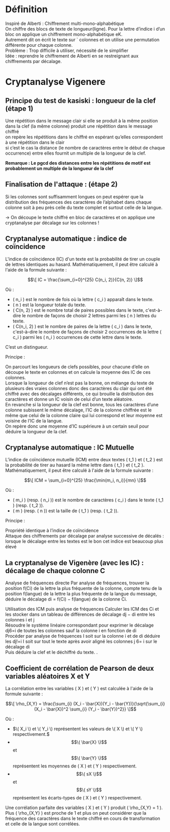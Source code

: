 # Définition 
Inspiré de Alberti : Chiffrement multi-mono-alphabétique
\
On chiffre des blocs de texte de longueur(ligne). Pour la lettre d’indice i d’un bloc on applique
un chiffrement mono-alphabétique eK.
\
Autrement dit on écrit le texte sur ` colonnes et on
utilise une permutation différente pour chaque
colonne.
\
Problème : Trop difficile à utiliser, nécessité de le simplifier
\
Idée : reprendre le chiffrement de Alberti en se restreignant aux chiffrements par décalage.

# Cryptanalyse Vigenere

## Principe du test de kasiski : longueur de la clef (étape 1)

Une répétition dans le message clair si elle se produit à la même
position dans la clef (la même colonne) produit une répétition
dans le message chiffré
\
on repère les répétitions dans le chiffré en espérant qu’elles
correspondent à une répétition dans le clair
\
si c’est le cas la distance (le nombre de caractères entre le début
de chaque occurrence) entre elles fournit un multiple de la
longueur de la clef.

**Remarque : Le pgcd des distances entre les répétitions de motif est probablement un multiple de la longueur de la clef**

## Finalisation de l'attaque : (étape 2)

Si les colonnes sont suffisamment longues on peut espérer que la
distribution des fréquences des caractères de l’alphabet dans chaque
colonne soit à peu près celle du texte complet et surtout celle de la
langue.

-> On découpe le texte chiffré en bloc de caractères et on applique une cryptanalyse par décalage sur les colonnes !

## Cryptanalyse automatique : indice de coïncidence
L'indice de coïncidence \(IC\) d'un texte est la probabilité de tirer un couple de lettres identiques au hasard. Mathématiquement, il peut être calculé à l'aide de la formule suivante :

$$\[ IC = \frac{\sum_{i=0}^{25} C(n_i, 2)}{C(n, 2)} \]$$

Où :
- \( n_i \) est le nombre de fois où la lettre \( c_i \) apparaît dans le texte.
- \( n \) est la longueur totale du texte.
- \( C(n, 2) \) est le nombre total de paires possibles dans le texte, c'est-à-dire le nombre de façons de choisir 2 lettres parmi les \( n \) lettres du texte.
- \( C(n_i, 2) \) est le nombre de paires de la lettre \( c_i \) dans le texte, c'est-à-dire le nombre de façons de choisir 2 occurrences de la lettre \( c_i \) parmi les \( n_i \) occurrences de cette lettre dans le texte.

C’est un distingueur.

Principe : 

On parcourt les longueurs de clefs possibles, pour chacune d’elle on découpe le texte en
colonnes et on calcule la moyenne des IC de ces colonnes.
\
Lorsque la longueur de clef n’est pas la bonne, on mélange du texte de plusieurs des vraies
colonnes donc des caractères du clair qui ont été chiffré avec des décalages différents, ce qui
brouille la distribution des caractères et donne un IC voisin de celui d’un texte aléatoire.
\
En revanche si la longueur de la clef est bonne, tous les caractères d’une colonne subissent le
même décalage, l’IC de la colonne chiffrée est le même que celui de la colonne claire qui lui
correspond et leur moyenne est voisine de l’IC de la langue.
\
On repère donc une moyenne d’IC supérieure à un certain seuil pour déduire la longueur de la
clef.

## Cryptanalyse automatique : IC Mutuelle
L’indice de coïncidence mutuelle (ICM) entre deux textes \( t_1 \) et \( t_2 \) est la probabilité de tirer au hasard la même lettre dans \( t_1 \) et \( t_2 \). Mathématiquement, il peut être calculé à l'aide de la formule suivante :

$$\[ ICM = \sum_{i=0}^{25} \frac{\min(m_i, n_i)}{mn} \]$$

Où :
- \( m_i \) (resp. \( n_i \)) est le nombre de caractères \( c_i \) dans le texte \( t_1 \) (resp. \( t_2 \)).
- \( m \) (resp. \( n \)) est la taille de \( t_1 \) (resp. \( t_2 \)).

Principe : 

Propriété identique à l’indice de coïncidence
\
Attaque des chiffrements par décalage par analyse successive de
décalés : lorsque le décalage entre les textes est le bon cet indice
est beaucoup plus élevé 

## La cryptanalyse de Vigenère (avec les IC) : décalage de chaque colonne C
Analyse de fréquences directe
Par analyse de fréquences, trouver la position f(Ci) de la lettre la plus
fréquente de la colonne, compte tenu de la position f(langue) de la
lettre la plus fréquente de la langue du message, déduire le décalage
di = f(Ci) − f(langue) de la colonne Ci.

Utilisation des ICM puis analyse de fréquences
Calculer les ICM des Ci et les stocker dans un tableau de
différences de décalage dj − di entre les colonnes i et j
\
Résoudre le système linéaire correspondant pour exprimer le
décalage dj6=i de toutes les colonnes sauf la colonne i en fonction
de di
\
Procéder par analyse de fréquences
I soit sur la colonne i et de di déduire les dj!=i
I soit sur tout le texte après avoir aligné les colonnes j 6= i sur le
décalage di
\
Puis déduire la clef et le déchiffré du texte.
.
## Coefficient de corrélation de Pearson de deux variables aléatoires X et Y

La corrélation entre les variables \( X \) et \( Y \) est calculée à l'aide de la formule suivante :

$$\[ \rho_{X,Y} = \frac{\sum_{i} (X_i - \bar{X})(Y_i - \bar{Y})}{\sqrt{\sum_{i} (X_i - \bar{X})^2 \sum_{i} (Y_i - \bar{Y})^2}} \]$$

Où :
- $\( X_i \) et \( Y_i \) représentent les valeurs de \( X \) et \( Y \) respectivement.$
- $$\( \bar{X} \)$$ et $$\( \bar{Y} \)$$ représentent les moyennes de \( X \) et \( Y \) respectivement.
- $$\( sX \)$$ et $$\( sY \)$$ représentent les écarts-types de \( X \) et \( Y \) respectivement.

Une corrélation parfaite des variables \( X \) et \( Y \) produit \( \rho_{X,Y} = 1 \). Plus \( \rho_{X,Y} \) est proche de 1 et plus on peut considérer que la fréquence des caractères dans le texte chiffré en cours de transformation et celle de la langue sont corrélées.


